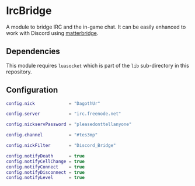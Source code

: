 # IrcBridge

A module to bridge IRC and the in-game chat. It can be easily enhanced to work with Discord using [matterbridge](https://github.com/42wim/matterbridge).

## Dependencies

This module requires `luasocket` which is part of the `lib` sub-directory in this repository.

## Configuration

```Lua
config.nick             = "DagothUr"
```
```Lua
config.server           = "irc.freenode.net"
```
```Lua
config.nickservPassword = "pleasedonttellanyone"
```
```Lua
config.channel          = "#tes3mp"
```
```Lua
config.nickFilter       = "Discord_Bridge"
```
```Lua
config.notifyDeath      = true
config.notifyCellChange = true
config.notifyConnect    = true
config.notifyDisconnect = true
config.notifyLevel      = true
```
